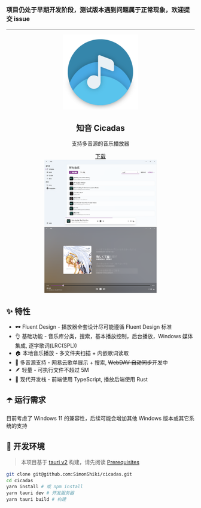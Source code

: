 <br />

### 项目仍处于早期开发阶段，测试版本遇到问题属于正常现象，欢迎提交 issue

---

<div align='center'>
    <img src='./images/logo.png' width='200' />
    <h2>知音 Cicadas</h2>
    <p>支持多音源的音乐播放器</p>
    <p>
    <a href='https://github.com/SimonShiki/cicadas/releases'>下载</a>
    <br />
    <img src='./images/screenshot-main.png' width='300' />
    <img src='./images/screenshot-play.png' width='300' />
    </p>
</div>

## ✨ 特性

- 🕶️ Fluent Design - 播放器全套设计尽可能遵循 Fluent Design 标准
- 👌 基础功能 - 音乐库分类，搜索，基本播放控制，后台播放，Windows 媒体集成, 逐字歌词(LRC(SPL))
- 🏠 本地音乐播放 - 多文件夹扫描 + 内嵌歌词读取
- 🎵 多音源支持 - 网易云歌单展示 + 搜索, ~~WebDAV 自动同步~~开发中
- 🪶 轻量 - 可执行文件不超过 5M
- 🦀 现代开发栈 - 前端使用 TypeScript, 播放后端使用 Rust

## ☂️ 运行需求

目前考虑了 Windows 11 的兼容性，后续可能会增加其他 Windows 版本或其它系统的支持

## 🍙 开发环境

> 本项目基于 [tauri v2](https://v2.tauri.app/) 构建，请先阅读 [Prerequisites](https://v2.tauri.app/start/prerequisites/)

```bash
git clone git@github.com:SimonShiki/cicadas.git
cd cicadas
yarn install # 或 npm install
yarn tauri dev # 开发服务器
yarn tauri build # 构建
```
